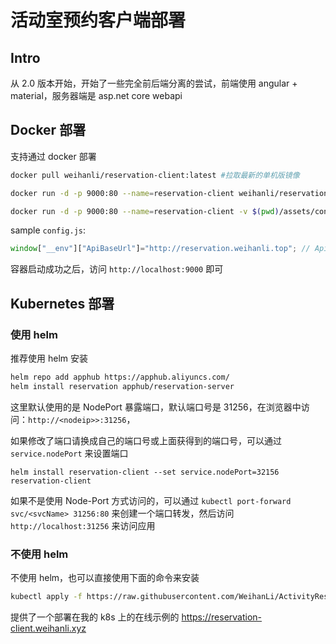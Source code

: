 # 活动室预约客户端部署

## Intro

从 2.0 版本开始，开始了一些完全前后端分离的尝试，前端使用 angular + material，服务器端是 asp.net core webapi

## Docker 部署

支持通过 docker 部署

``` bash
docker pull weihanli/reservation-client:latest #拉取最新的单机版镜像

docker run -d -p 9000:80 --name=reservation-client weihanli/reservation-client:latest # 运行容器

docker run -d -p 9000:80 --name=reservation-client -v $(pwd)/assets/config.js:/usr/share/nginx/html/assets/config.js weihanli/reservation-client:latest # 挂载配置文件
```

sample `config.js`:

``` js
window["__env"]["ApiBaseUrl"]="http://reservation.weihanli.top"; // ApiBaseUrl
```

容器启动成功之后，访问 `http://localhost:9000` 即可

## Kubernetes 部署

### 使用 helm

推荐使用 helm 安装

``` bash
helm repo add apphub https://apphub.aliyuncs.com/
helm install reservation apphub/reservation-server
```

这里默认使用的是 NodePort 暴露端口，默认端口号是 31256，在浏览器中访问：`http://<nodeip>>:31256`，

如果修改了端口请换成自己的端口号或上面获得到的端口号，可以通过 `service.nodePort` 来设置端口

```shell
helm install reservation-client --set service.nodePort=32156 reservation-client
```

如果不是使用 Node-Port 方式访问的，可以通过 `kubectl port-forward svc/<svcName> 31256:80` 来创建一个端口转发，然后访问 `http://localhost:31256` 来访问应用

### 不使用 helm

不使用 helm，也可以直接使用下面的命令来安装

``` bash
kubectl apply -f https://raw.githubusercontent.com/WeihanLi/ActivityReservation/dev/ActivityReservation.Clients/ReservationClient/k8s-deploy.yaml
```

提供了一个部署在我的 k8s 上的在线示例的 <https://reservation-client.weihanli.xyz>
